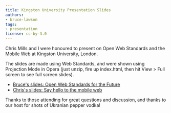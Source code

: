 ```yaml
---
title: Kingston University Presentation Slides
authors:
- bruce-lawson
tags:
- presentation
license: cc-by-3.0
---
```


<p>Chris Mills and I were honoured to present on Open Web Standards and the Mobile Web at Kingston University, London.</p>

<p>The slides are made using Web Standards, and were shown using Projection Mode in Opera (just unzip, fire up index.html, then hit View &gt; Full screen to see full screen slides).</p>

<ul>
<li><a href="{{ page.id }}/Kingston-Uni-Bruce-April09.zip">Bruce&#39;s slides: Open Web Standards for the Future</a></li>
<li><a href="{{ page.id }}/Chris_slides_kingstonuni_preso.zip">Chris&#39;s slides: Say hello to the mobile web</a></li>
</ul>

<p>Thanks to those attending for great questions and discussion, and thanks to our host for shots of Ukranian pepper vodka!</p>
